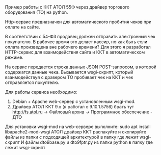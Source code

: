 Пример работы с ККТ АТОЛ 55Ф через драйвер торгового оборудования (ТО) на python.

Http-сервис предназначен для автоматического пробития чеков при оплате на сайте.

В соответствии с 54-ФЗ продавец должен отправить электронный чек покупателю. В рабочее время это делает кассир,
но как быть если оплата произведена вне рабочего времени? Для этого я разработал HTTP-сервис для
взаимодействия сайта и ККТ в автоматическом режиме.

На сервис передается строка данных JSON POST-запросом, в которой содержатся данные чека.
Вызывается wsgi-скрипт, который взаимодействуя с дравером ТО пробивает чек на ККТ
и чек отправляется покуптелю.

Для работы сервиса необходимо:
1.  Debian + Apache web-сервер с установленным wsgi-mod.
2.  Драйвер АТОЛ ККТ 9.x (я работал с 9.10.1.5756)
        брать тут http://fs.atol.ru -> Файловый архив -> Программное обеспечение - ДТО

Для установки wsgi-mod на web-сервере выполните: sudo apt install libapache2-mod-wsgi
АТОЛ драйвер ККТ распакуйте и скопируйте файлы из папки с подходящей архитектурой в папку где лежит wsgi-скрипт
И файлы dto9base.py и dto9fptr.py из папки python в папку где лежит wsgi-скрипт



